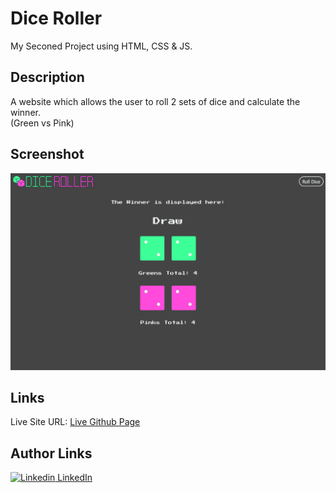 # Dice Roller 

My Seconed Project using HTML, CSS & JS.

## Description

A website which allows the user to roll 2 sets of dice and calculate the winner.  
(Green vs Pink)

## Screenshot

![Desktop Screenshot](./desktop-screenshot.png)

## Links

Live Site URL: [Live Github Page](https://john-csm-tate.github.io/dice-roller/)

## Author Links

[![Linkedin](https://i.stack.imgur.com/gVE0j.png) LinkedIn](https://www.linkedin.com/in/john-csm-tate/)
